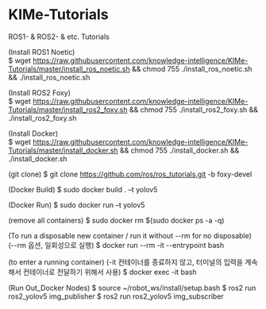 # KIMe-Tutorials
ROS1- &amp; ROS2- &amp; etc. Tutorials


(Install ROS1 Noetic)<br>
$ wget https://raw.githubusercontent.com/knowledge-intelligence/KIMe-Tutorials/master/install_ros_noetic.sh && chmod 755 ./install_ros_noetic.sh && ./install_ros_noetic.sh


(Install ROS2 Foxy)<br>
$ wget https://raw.githubusercontent.com/knowledge-intelligence/KIMe-Tutorials/master/install_ros2_foxy.sh && chmod 755 ./install_ros2_foxy.sh && ./install_ros2_foxy.sh


(Install Docker)<br>
$ wget https://raw.githubusercontent.com/knowledge-intelligence/KIMe-Tutorials/master/install_docker.sh && chmod 755 ./install_docker.sh && ./install_docker.sh



(git clone)
$ git clone https://github.com/ros/ros_tutorials.git -b foxy-devel

(Docker Build)
$ sudo docker build . –t yolov5

(Docker Run)
$ sudo docker run –t yolov5

(remove all containers)
$ sudo docker rm $(sudo docker ps -a -q)

(To run a disposable new container / run it without --rm for no disposable)
(--rm 옵션, 일회성으로 실행)
$ docker run --rm -it --entrypoint bash <image-name-or-id>


(to enter a running container)
(-it 컨테이너를 종료하지 않고, 터미널의 입력을 계속해서 컨테이너로 전달하기 위해서 사용)
$ docker exec -it <container-name-or-id> bash

(Run Out_Docker Nodes)
$ source ~/robot_ws/install/setup.bash
$ ros2 run ros2_yolov5 img_publisher
$ ros2 run ros2_yolov5 img_subscriber


